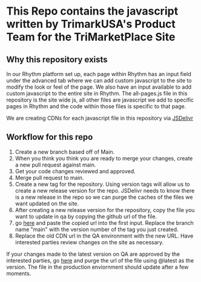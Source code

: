 # This Repo contains the javascript written by TrimarkUSA's Product Team for the TriMarketPlace Site

## Why this repository exists
In our Rhythm platform set up, each page within Rhythm has an input field under the advanced tab where we can add custom javascript to the site to modify the look or feel of the page. We also have an input available to add custom javascript to the entire site in Rhythm.
The all-pages.js file in this repository is the site wide js, all other files are javascript we add to specific pages in Rhythm and the code within those files is specific to that page.

We are creating CDNs for each javascript file in this repository via [JSDelivr](https://www.jsdelivr.com/github)

## Workflow for this repo
1. Create a new branch based off of Main.
2. When you think you think you are ready to merge your changes, create a new pull request against main.
3. Get your code changes reviewed and approved.
4. Merge pull request to main.
5. Create a new tag for the repository. Using version tags will allow us to create a new release version for the repo. JSDelivr needs to know there is a new release in the repo so we can purge the caches of the files we want updated on the site.
6. After creating a new release version for the repository, copy the file you want to update in qa by copying the github url of the file.
7. go [here](https://www.jsdelivr.com/github) and paste the copied url into the first input. Replace the branch name "main" with the version number of the tag you just created.
8. Replace the old CDN url in the QA environment with the new URL. Have interested parties review changes on the site as necessary.

If your changes made to the latest version on QA are approved by the interested parties, go [here](https://www.jsdelivr.com/tools/purge) and purge the url of the file using @latest as the version. The file in the production enviornment should update after a few moments.




